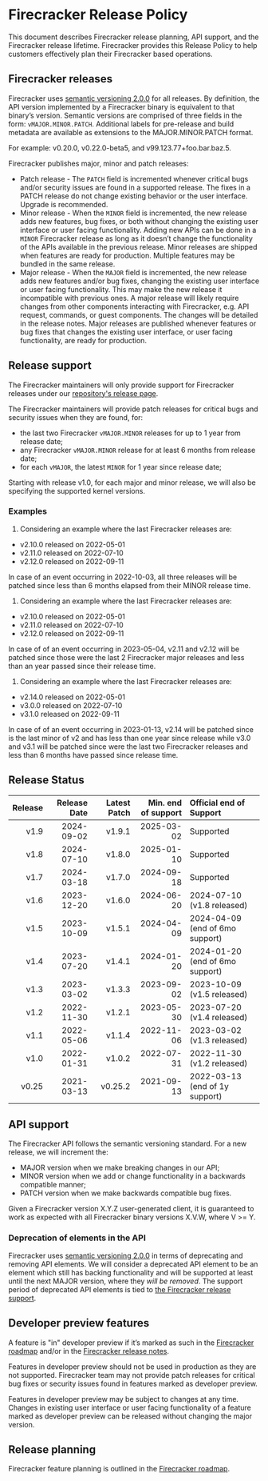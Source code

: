 # Firecracker Release Policy

This document describes Firecracker release planning, API support, and the
Firecracker release lifetime. Firecracker provides this Release Policy to help
customers effectively plan their Firecracker based operations.

## Firecracker releases

Firecracker uses
[semantic versioning 2.0.0](https://semver.org/spec/v2.0.0.html) for all
releases. By definition, the API version implemented by a Firecracker binary is
equivalent to that binary’s version. Semantic versions are comprised of three
fields in the form: `vMAJOR.MINOR.PATCH`. Additional labels for pre-release and
build metadata are available as extensions to the MAJOR.MINOR.PATCH format.

For example: v0.20.0, v0.22.0-beta5, and v99.123.77+foo.bar.baz.5.

Firecracker publishes major, minor and patch releases:

- Patch release - The `PATCH` field is incremented whenever critical bugs and/or
  security issues are found in a supported release. The fixes in a PATCH release
  do not change existing behavior or the user interface. Upgrade is recommended.
- Minor release - When the `MINOR` field is incremented, the new release adds
  new features, bug fixes, or both without changing the existing user interface
  or user facing functionality. Adding new APIs can be done in a `MINOR`
  Firecracker release as long as it doesn’t change the functionality of the APIs
  available in the previous release. Minor releases are shipped when features
  are ready for production. Multiple features may be bundled in the same
  release.
- Major release - When the `MAJOR` field is incremented, the new release adds
  new features and/or bug fixes, changing the existing user interface or user
  facing functionality. This may make the new release it incompatible with
  previous ones. A major release will likely require changes from other
  components interacting with Firecracker, e.g. API request, commands, or guest
  components. The changes will be detailed in the release notes. Major releases
  are published whenever features or bug fixes that changes the existing user
  interface, or user facing functionality, are ready for production.

## Release support

The Firecracker maintainers will only provide support for Firecracker releases
under our
[repository's release page](https://github.com/firecracker-microvm/firecracker/releases).

The Firecracker maintainers will provide patch releases for critical bugs and
security issues when they are found, for:

- the last two Firecracker `vMAJOR.MINOR` releases for up to 1 year from release
  date;
- any Firecracker `vMAJOR.MINOR` release for at least 6 months from release
  date;
- for each `vMAJOR`, the latest `MINOR` for 1 year since release date;

Starting with release v1.0, for each major and minor release, we will also be
specifying the supported kernel versions.

### Examples

1. Considering an example where the last Firecracker releases are:

- v2.10.0 released on 2022-05-01
- v2.11.0 released on 2022-07-10
- v2.12.0 released on 2022-09-11

In case of an event occurring in 2022-10-03, all three releases will be patched
since less than 6 months elapsed from their MINOR release time.

1. Considering an example where the last Firecracker releases are:

- v2.10.0 released on 2022-05-01
- v2.11.0 released on 2022-07-10
- v2.12.0 released on 2022-09-11

In case of of an event occurring in 2023-05-04, v2.11 and v2.12 will be patched
since those were the last 2 Firecracker major releases and less than an year
passed since their release time.

1. Considering an example where the last Firecracker releases are:

- v2.14.0 released on 2022-05-01
- v3.0.0 released on 2022-07-10
- v3.1.0 released on 2022-09-11

In case of of an event occurring in 2023-01-13, v2.14 will be patched since is
the last minor of v2 and has less than one year since release while v3.0 and
v3.1 will be patched since were the last two Firecracker releases and less than
6 months have passed since release time.

## Release Status

| Release | Release Date | Latest Patch | Min. end of support | Official end of Support         |
| ------: | -----------: | -----------: | ------------------: | :------------------------------ |
|    v1.9 |   2024-09-02 |       v1.9.1 |          2025-03-02 | Supported                       |
|    v1.8 |   2024-07-10 |       v1.8.0 |          2025-01-10 | Supported                       |
|    v1.7 |   2024-03-18 |       v1.7.0 |          2024-09-18 | Supported                       |
|    v1.6 |   2023-12-20 |       v1.6.0 |          2024-06-20 | 2024-07-10 (v1.8 released)      |
|    v1.5 |   2023-10-09 |       v1.5.1 |          2024-04-09 | 2024-04-09 (end of 6mo support) |
|    v1.4 |   2023-07-20 |       v1.4.1 |          2024-01-20 | 2024-01-20 (end of 6mo support) |
|    v1.3 |   2023-03-02 |       v1.3.3 |          2023-09-02 | 2023-10-09 (v1.5 released)      |
|    v1.2 |   2022-11-30 |       v1.2.1 |          2023-05-30 | 2023-07-20 (v1.4 released)      |
|    v1.1 |   2022-05-06 |       v1.1.4 |          2022-11-06 | 2023-03-02 (v1.3 released)      |
|    v1.0 |   2022-01-31 |       v1.0.2 |          2022-07-31 | 2022-11-30 (v1.2 released)      |
|   v0.25 |   2021-03-13 |      v0.25.2 |          2021-09-13 | 2022-03-13 (end of 1y support)  |

## API support

The Firecracker API follows the semantic versioning standard. For a new release,
we will increment the:

- MAJOR version when we make breaking changes in our API;
- MINOR version when we add or change functionality in a backwards compatible
  manner;
- PATCH version when we make backwards compatible bug fixes.

Given a Firecracker version X.Y.Z user-generated client, it is guaranteed to
work as expected with all Firecracker binary versions X.V.W, where V >= Y.

### Deprecation of elements in the API

Firecracker uses
[semantic versioning 2.0.0](https://semver.org/spec/v2.0.0.html) in terms of
deprecating and removing API elements. We will consider a deprecated API element
to be an element which still has backing functionality and will be supported at
least until the next MAJOR version, where they _will be removed_. The support
period of deprecated API elements is tied to
[the Firecracker release support](https://github.com/firecracker-microvm/firecracker/blob/main/docs/RELEASE_POLICY.md#release-support).

## Developer preview features

A feature is "in" developer preview if it’s marked as such in the
[Firecracker roadmap](https://github.com/orgs/firecracker-microvm/projects/42)
and/or in the
[Firecracker release notes](https://github.com/firecracker-microvm/firecracker/releases).

Features in developer preview should not be used in production as they are not
supported. Firecracker team may not provide patch releases for critical bug
fixes or security issues found in features marked as developer preview.

Features in developer preview may be subject to changes at any time. Changes in
existing user interface or user facing functionality of a feature marked as
developer preview can be released without changing the major version.

## Release planning

Firecracker feature planning is outlined in the
[Firecracker roadmap](https://github.com/firecracker-microvm/firecracker/projects).
